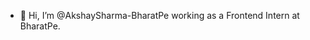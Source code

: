 - 👋 Hi, I’m @AkshaySharma-BharatPe working as a Frontend Intern at BharatPe. 
<!---
AkshaySharma-BharatPe/AkshaySharma-BharatPe is a ✨ special ✨ repository because its `README.md` (this file) appears on your GitHub profile.
You can click the Preview link to take a look at your changes.
--->
